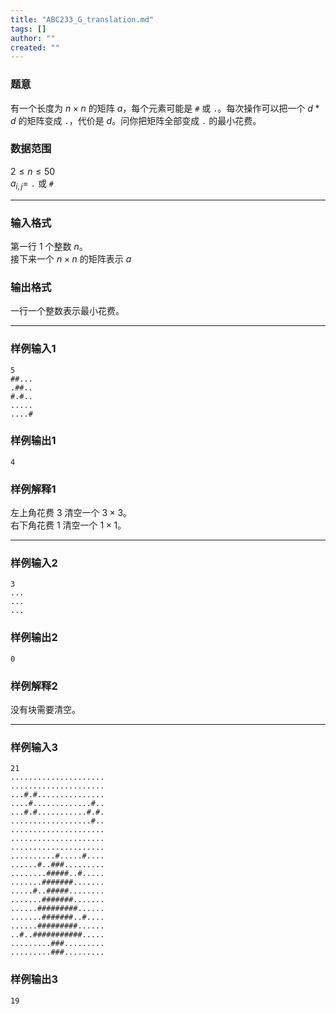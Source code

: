 ```yaml
---
title: "ABC233_G_translation.md"
tags: []
author: ""
created: ""
---
```


### 题意
有一个长度为 $n\times n$ 的矩阵 $a$，每个元素可能是 `#` 或 `.`。每次操作可以把一个 $d*d$ 的矩阵变成 `.`，代价是 $d$。问你把矩阵全部变成 `.` 的最小花费。
### 数据范围
$2\le n\le50$  
$a_{i,j}=$ `.` 或 `#`

---
### 输入格式
第一行 $1$ 个整数 $n$。  
接下来一个 $n\times n$ 的矩阵表示 $a$
### 输出格式
一行一个整数表示最小花费。

---
### 样例输入1
```
5
##...
.##..
#.#..
.....
....#
```
### 样例输出1
```
4
```
### 样例解释1
左上角花费 $3$ 清空一个 $3\times3$。  
右下角花费 $1$ 清空一个 $1\times1$。

---
### 样例输入2
```
3
...
...
...
```
### 样例输出2
```
0
```
### 样例解释2
没有块需要清空。

---
### 样例输入3
```
21
.....................
.....................
...#.#...............
....#.............#..
...#.#...........#.#.
..................#..
.....................
.....................
.....................
..........#.....#....
......#..###.........
........#####..#.....
.......#######.......
.....#..#####........
.......#######.......
......#########......
.......#######..#....
......#########......
..#..###########.....
.........###.........
.........###.........
```
### 样例输出3
```
19
```

